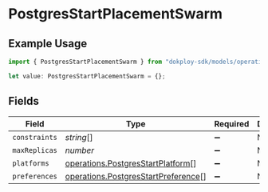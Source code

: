 # PostgresStartPlacementSwarm

## Example Usage

```typescript
import { PostgresStartPlacementSwarm } from "dokploy-sdk/models/operations";

let value: PostgresStartPlacementSwarm = {};
```

## Fields

| Field                                                                                      | Type                                                                                       | Required                                                                                   | Description                                                                                |
| ------------------------------------------------------------------------------------------ | ------------------------------------------------------------------------------------------ | ------------------------------------------------------------------------------------------ | ------------------------------------------------------------------------------------------ |
| `constraints`                                                                              | *string*[]                                                                                 | :heavy_minus_sign:                                                                         | N/A                                                                                        |
| `maxReplicas`                                                                              | *number*                                                                                   | :heavy_minus_sign:                                                                         | N/A                                                                                        |
| `platforms`                                                                                | [operations.PostgresStartPlatform](../../models/operations/postgresstartplatform.md)[]     | :heavy_minus_sign:                                                                         | N/A                                                                                        |
| `preferences`                                                                              | [operations.PostgresStartPreference](../../models/operations/postgresstartpreference.md)[] | :heavy_minus_sign:                                                                         | N/A                                                                                        |